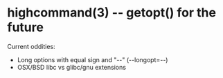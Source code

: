 highcommand(3) -- getopt() for the future
=========================================

Current oddities:

 - Long options with equal sign and "\-\-" (\-\-longopt=\-\-)
 - OSX/BSD libc vs glibc/gnu extensions
